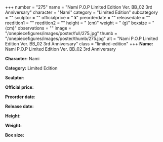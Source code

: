 +++
number = "275"
name = "Nami P.O.P Limited Edition Ver. BB_02 3rd Anniversary"
character = "Nami"
category = "Limited Edition"
subcategory = ""
sculptor = ""
officialprice = " ¥"
preorderdate = ""
releasedate = ""
reedition1 = ""
reedition2 = ""
height = " (cm)"
weight = " (g)"
boxsize = " (cm)"
observations = ""
image = "/onepiecefigures/images/poster/full/275.jpg"
thumb = "/onepiecefigures/images/poster/thumb/275.jpg"
alt = "Nami P.O.P Limited Edition Ver. BB_02 3rd Anniversary"
class = "limited-edition"
+++
**Name:** Nami P.O.P Limited Edition Ver. BB_02 3rd Anniversary

**Character:** Nami

**Category:** Limited Edition 

**Sculptor:** 

**Official price:** 

**Preorder date:** 

**Release date:** 

**Height:** 

**Weight:** 

**Box size:** 
